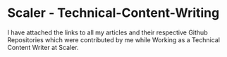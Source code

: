 # Scaler - Technical-Content-Writing
I have attached the links to all my articles and their respective Github Repositories which were contributed by me while Working as a Technical Content Writer at Scaler.
